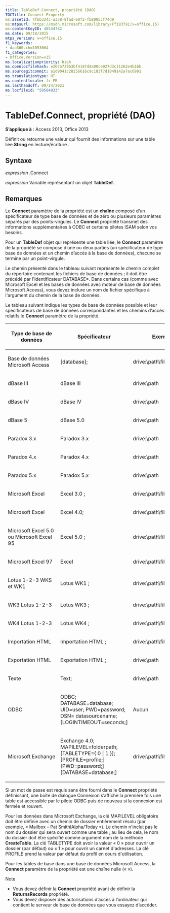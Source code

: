 ```yaml
---
title: TableDef.Connect, propriété (DAO)
TOCTitle: Connect Property
ms:assetid: 4fbb324c-a358-8fad-60f2-fb8005cf74d9
ms:mtpsurl: https://msdn.microsoft.com/library/Ff193791(v=office.15)
ms:contentKeyID: 48544782
ms.date: 09/18/2015
mtps_version: v=office.15
f1_keywords:
- dao360.chm1053064
f1_categories:
- Office.Version=v15
ms.localizationpriority: high
ms.openlocfilehash: e267a739b3bf4187d8a00ce027d3c31262e4b16b
ms.sourcegitcommit: a1d9041c20256616c9c183f7d1049142a7ac6991
ms.translationtype: HT
ms.contentlocale: fr-FR
ms.lasthandoff: 09/24/2021
ms.locfileid: "59564833"
---
```

# <a name="tabledefconnect-property-dao"></a>TableDef.Connect, propriété (DAO)

**S’applique à** : Access 2013, Office 2013

Définit ou retourne une valeur qui fournit des informations sur une table liée.**String** en lecture/écriture .

## <a name="syntax"></a>Syntaxe

*expression* .Connect

*expression* Variable représentant un objet **TableDef**.

## <a name="remarks"></a>Remarques

Le **Connect** paramètre de la propriété est un **chaîne** composé d’un spécificateur de type base de données et de zéro ou plusieurs paramètres séparés par des points-virgules. Le **Connect** propriété transmet des informations supplémentaires à ODBC et certains pilotes ISAM selon vos besoins.

Pour un **TableDef** objet qui représente une table liée, le **Connect** paramètre de la propriété se compose d’une ou deux parties (un spécificateur de type base de données et un chemin d’accès à la base de données), chacune se termine par un point-virgule.

Le chemin présenté dans le tableau suivant représente le chemin complet du répertoire contenant les fichiers de base de données ; il doit être précédé par l'identificateur DATABASE=. Dans certains cas (comme avec Microsoft Excel et les bases de données avec moteur de base de données Microsoft Access), vous devez inclure un nom de fichier spécifique à l'argument du chemin de la base de données.

Le tableau suivant indique les types de base de données possible et leur spécificateurs de base de données correspondantes et les chemins d’accès relatifs le **Connect** paramètre de la propriété.

<table>
<colgroup>
<col style="width: 33%" />
<col style="width: 33%" />
<col style="width: 33%" />
</colgroup>
<thead>
<tr class="header">
<th><p>Type de base de données</p></th>
<th><p>Spécificateur</p></th>
<th><p>Exemple</p></th>
</tr>
</thead>
<tbody>
<tr class="odd">
<td><p>Base de données Microsoft Access</p></td>
<td><p>[database];</p></td>
<td><p>drive:\path\filename</p></td>
</tr>
<tr class="even">
<td><p>dBase III</p></td>
<td><p>dBase III</p></td>
<td><p>drive:\path</p></td>
</tr>
<tr class="odd">
<td><p>dBase IV</p></td>
<td><p>dBase IV</p></td>
<td><p>drive:\path</p></td>
</tr>
<tr class="even">
<td><p>dBase 5</p></td>
<td><p>dBase 5.0</p></td>
<td><p>drive:\path</p></td>
</tr>
<tr class="odd">
<td><p>Paradox 3.x</p></td>
<td><p>Paradox 3.x</p></td>
<td><p>drive:\path</p></td>
</tr>
<tr class="even">
<td><p>Paradox 4.x</p></td>
<td><p>Paradox 4.x</p></td>
<td><p>drive:\path</p></td>
</tr>
<tr class="odd">
<td><p>Paradox 5.x</p></td>
<td><p>Paradox 5.x</p></td>
<td><p>drive:\path</p></td>
</tr>
<tr class="even">
<td><p>Microsoft Excel</p></td>
<td><p>Excel 3.0 ;</p></td>
<td><p>drive:\path\filename.xls</p></td>
</tr>
<tr class="odd">
<td><p>Microsoft Excel</p></td>
<td><p>Excel 4.0;</p></td>
<td><p>drive:\path\filename.xls</p></td>
</tr>
<tr class="even">
<td><p>Microsoft Excel 5.0 ou Microsoft Excel 95</p></td>
<td><p>Excel 5.0 ;</p></td>
<td><p>drive:\path\filename.xls</p></td>
</tr>
<tr class="odd">
<td><p>Microsoft Excel 97</p></td>
<td><p>Excel</p></td>
<td><p>drive:\path\filename.xls</p></td>
</tr>
<tr class="even">
<td><p>Lotus 1-2-3 WKS et WK1</p></td>
<td><p>Lotus WK1 ;</p></td>
<td><p>drive:\path\filename.wk1</p></td>
</tr>
<tr class="odd">
<td><p>WK3 Lotus 1-2-3</p></td>
<td><p>Lotus WK3 ;</p></td>
<td><p>drive:\path\filename.wk3</p></td>
</tr>
<tr class="even">
<td><p>WK4 Lotus 1-2-3</p></td>
<td><p>Lotus WK4 ;</p></td>
<td><p>drive:\path\filename.wk4</p></td>
</tr>
<tr class="odd">
<td><p>Importation HTML</p></td>
<td><p>Importation HTML ;</p></td>
<td><p>drive:\path\filename</p></td>
</tr>
<tr class="even">
<td><p>Exportation HTML</p></td>
<td><p>Exportation HTML ;</p></td>
<td><p>drive:\path</p></td>
</tr>
<tr class="odd">
<td><p>Texte</p></td>
<td><p>Text;</p></td>
<td><p>drive:\path</p></td>
</tr>
<tr class="even">
<td><p>ODBC</p></td>
<td><p>ODBC; DATABASE=database; UID=user; PWD=password; DSN= datasourcename; [LOGINTIMEOUT=seconds;]</p></td>
<td><p>Aucun</p></td>
</tr>
<tr class="odd">
<td><p>Microsoft Exchange</p></td>
<td><p>Exchange 4.0; MAPILEVEL=folderpath; [TABLETYPE={ 0 | 1 }];[PROFILE=profile;] [PWD=password;] [DATABASE=database;]</p></td>
<td><p>drive:\path\filename</p></td>
</tr>
</tbody>
</table>


Si un mot de passe est requis sans être fourni dans le **Connect** propriété définissant, une boîte de dialogue Connexion s’affiche la première fois une table est accessible par le pilote ODBC puis de nouveau si la connexion est fermée et rouvert.

Pour les données dans Microsoft Exchange, la clé MAPILEVEL obligatoire doit être définie avec un chemin de dossier entièrement résolu (par exemple, « Mailbox – Pat SmithIAlpha/Today »). Le chemin n'inclut pas le nom du dossier qui sera ouvert comme une table ; au lieu de cela, le nom du dossier doit être spécifié comme argument nom de la méthode **CreateTable**. La clé TABLETYPE doit avoir la valeur « 0 » pour ouvrir un dossier (par défaut) ou « 1 » pour ouvrir un carnet d'adresses. La clé PROFILE prend la valeur par défaut du profil en cours d'utilisation.

Pour les tables de base dans une base de données Microsoft Access, la **Connect** paramètre de la propriété est une chaîne nulle (« »).

> [!NOTE]
> - Vous devez définir la **Connect** propriété avant de définir la **ReturnsRecords** propriété.
> - Vous devez disposer des autorisations d’accès à l’ordinateur qui contient le serveur de base de données que vous essayez d’accéder.
